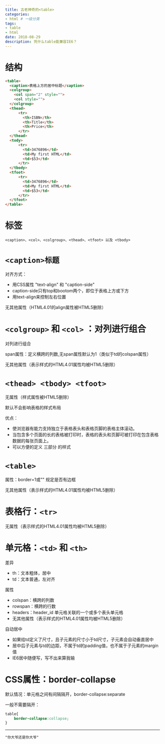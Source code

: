 ```yaml
---
title: 古老神奇的<table>
categories: 
- html # 一级分类
tags: 
- table
- html
date: 2018-08-29
description: 凭什么table能兼容IE6？
---
```

# 结构
```html
<table>
  <caption>表格上方的居中标题</caption>
  <colgroup>
    <col span="2" style="">
    <col style="">
  </colgroup>
  <thead>
      <tr>
        <th>ISBN</th>
        <th>Title</th>
        <th>Price</th>
      </tr>
  </thead>
  <tody>
      <tr>
        <td>3476896</td>
        <td>My first HTML</td>
        <td>$53</td>
      </tr>
  </tbody>
  <tfoot>
      <tr>
        <td>3476896</td>
        <td>My first HTML</td>
        <td>$53</td>
      </tr>
  </tfoot>
</table>
```

# 标签
```
<caption>、<col>、<colgroup>、<thead>、<tfoot> 以及 <tbody> 
```

# `<caption>标题`
对齐方式：
- 用CSS属性 "text-align" 和 "caption-side"
- caption-side只有top和bootom两个，即位于表格上方或下方
- 用text-align来控制左右位置


无其他属性（HTML4.01的align属性被HTML5删除）

# `<colgroup>` 和 `<col>` ：对列进行组合
对列进行组合

span属性：定义横跨的列数,无span属性默认为1（类似于td的colspan属性）

无其他属性（表示样式的HTML4.01属性均被HTML5删除）

# `<thead> <tbody> <tfoot>`
无属性（样式属性被HTML5删除）

默认不会影响表格的样式布局

优点：
- 使浏览器有能力支持独立于表格表头和表格页脚的表格主体滚动。
- 当包含多个页面的长的表格被打印时，表格的表头和页脚可被打印在包含表格数据的每张页面上。
- 可以方便的定义 三部分 的样式

# `<table>`
属性：border=1或""   规定是否有边框

无其他属性（表示样式的HTML4.01属性均被HTML5删除）

# 表格行：`<tr>`
无属性（表示样式的HTML4.01属性均被HTML5删除）

# 单元格：`<td>` 和 `<th>`
差异
- th：文本粗体，居中
- td：文本普通，左对齐

属性
- colspan：横跨的列数
- rowspan：横跨的行数
- headers：header_id 单元格关联的一个或多个表头单元格
- 无其他属性（表示样式的HTML4.01属性均被HTML5删除）

自动居中
- 如果给td定义了尺寸，且子元素的尺寸小于td尺寸，子元素会自动垂直居中
- 居中后子元素与td的边距，不属于td的padding值，也不属于子元素的margin值
- IE6居中随便写，写不出来算我输

# CSS属性：border-collapse 
默认情况：单元格之间有间隔隔开，border-collapse:separate

一般不需要隔开：
```css
table{
    border-collapse:collapse;
}
```

---
    "你大爷还是你大爷"